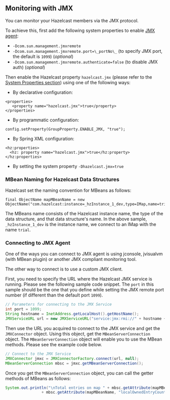 

## Monitoring with JMX

You can monitor your Hazelcast members via the JMX protocol.

To achieve this, first add the following system properties to enable <a href="http://download.oracle.com/javase/1.5.0/docs/guide/management/agent.html" target="_blank">JMX agent</a>:

   - `-Dcom.sun.management.jmxremote`
   - `-Dcom.sun.management.jmxremote.port=\_portNo\_` (to specify JMX port, the default is `1099`) (*optional*)
   - `-Dcom.sun.management.jmxremote.authenticate=false` (to disable JMX auth) (*optional*)


Then enable the Hazelcast property `hazelcast.jmx` (please refer to the [System Properties section](#system-properties)) using one of the following ways:

- By declarative configuration:
   
```
<properties>
   <property name="hazelcast.jmx">true</property>
</properties>   
```

- By programmatic configuration:
   
`config.setProperty(GroupProperty.ENABLE_JMX, "true");`
   
- By Spring XML configuration:
   
```
<hz:properties>
  <hz: property name="hazelcast.jmx">true</hz:property>
</hz:properties>
```
   
- By setting the system property `-Dhazelcast.jmx=true`
   

### MBean Naming for Hazelcast Data Structures

Hazelcast set the naming convention for MBeans as follows:

```
final ObjectName mapMBeanName = new ObjectName("com.hazelcast:instance=_hzInstance_1_dev,type=IMap,name=trial");
```

The MBeans name consists of the Hazelcast instance name, the type of the data structure, and that data structure's name. In the above sample, `_hzInstance_1_dev` is the instance name, we connect to an IMap with the name `trial`. 



### Connecting to JMX Agent

One of the ways you can connect to JMX agent is using jconsole, jvisualvm (with MBean plugin) or another JMX compliant monitoring tool.

The other way to connect is to use a custom JMX client. 

First, you need to specify the URL where the Hazelcast JMX service is running. Please see the following sample code snippet. The `port` in this sample should be the one that you define while setting the JMX remote port number (if different than the default port `1099`).


```java
// Parameters for connecting to the JMX Service
int port = 1099;
String hostname = InetAddress.getLocalHost().getHostName();
JMXServiceURL url = new JMXServiceURL("service:jmx:rmi://" + hostname + ":" + port + "/jndi/rmi://" + hostname + ":" + port + "/jmxrmi");
```

Then use the URL you acquired to connect to the JMX service and get the `JMXConnector` object. Using this object, get the `MBeanServerConnection` object. The `MBeanServerConnection` object will enable you to use the MBean methods. Please see the example code below.


```java
// Connect to the JMX Service
JMXConnector jmxc = JMXConnectorFactory.connect(url, null);
MBeanServerConnection mbsc = jmxc.getMBeanServerConnection();
```

Once you get the `MBeanServerConnection` object, you can call the getter methods of MBeans as follows:

```java
System.out.println("\nTotal entries on map " + mbsc.getAttribute(mapMBeanName, "name") + " : "
                + mbsc.getAttribute(mapMBeanName, "localOwnedEntryCount"));
```        






